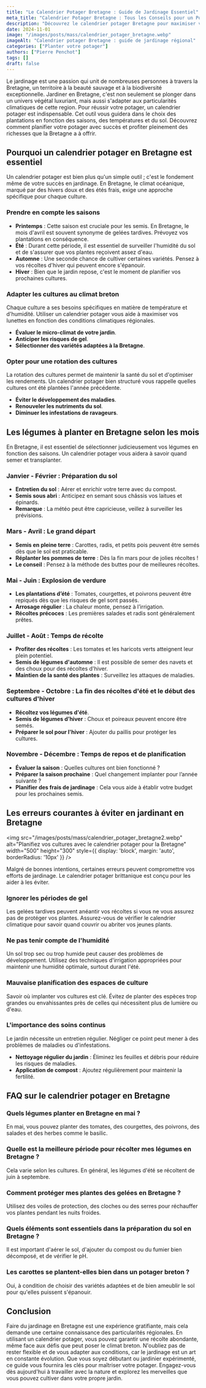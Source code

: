 ```yaml
---
title: "Le Calendrier Potager Bretagne : Guide de Jardinage Essentiel"
meta_title: "Calendrier Potager Bretagne : Tous les Conseils pour un Potager Réussi"
description: "Découvrez le calendrier potager Bretagne pour maximiser vos récoltes grâce à des conseils adaptés à la région."
date: 2024-11-01
image: "/images/posts/mass/calendrier_potager_bretagne.webp"
imageAlt: "Calendrier potager Bretagne : guide de jardinage régional"
categories: ["Planter votre potager"]
authors: ["Pierre Penchot"]
tags: []
draft: false
---
```


Le jardinage est une passion qui unit de nombreuses personnes à travers la Bretagne, un territoire à la beauté sauvage et à la biodiversité exceptionnelle. Jardiner en Bretagne, c'est non seulement se plonger dans un univers végétal luxuriant, mais aussi s'adapter aux particularités climatiques de cette region. Pour réussir votre potager, un calendrier potager est indispensable. Cet outil vous guidera dans le choix des plantations en fonction des saisons, des températures et du sol. Découvrez comment planifier votre potager avec succès et profiter pleinement des richesses que la Bretagne a à offrir.

## Pourquoi un calendrier potager en Bretagne est essentiel

Un calendrier potager est bien plus qu'un simple outil ; c'est le fondement même de votre succès en jardinage. En Bretagne, le climat océanique, marqué par des hivers doux et des étés frais, exige une approche spécifique pour chaque culture.

### Prendre en compte les saisons

- **Printemps** : Cette saison est cruciale pour les semis. En Bretagne, le mois d'avril est souvent synonyme de gelées tardives. Prévoyez vos plantations en conséquence.
- **Été** : Durant cette période, il est essentiel de surveiller l'humidité du sol et de s'assurer que vos plantes reçoivent assez d'eau.
- **Automne** : Une seconde chance de cultiver certaines variétés. Pensez à vos récoltes d'hiver qui peuvent encore s'épanouir.
- **Hiver** : Bien que le jardin repose, c'est le moment de planifier vos prochaines cultures.

### Adapter les cultures au climat breton

Chaque culture a ses besoins spécifiques en matière de température et d'humidité. Utiliser un calendrier potager vous aide à maximiser vos lunettes en fonction des conditions climatiques régionales.

- **Évaluer le micro-climat de votre jardin**.
- **Anticiper les risques de gel**.
- **Sélectionner des variétés adaptées à la Bretagne**.

### Opter pour une rotation des cultures

La rotation des cultures permet de maintenir la santé du sol et d'optimiser les rendements. Un calendrier potager bien structuré vous rappelle quelles cultures ont été plantées l'année précédente.

- **Éviter le développement des maladies**.
- **Renouveler les nutriments du sol**.
- **Diminuer les infestations de ravageurs**.

## Les légumes à planter en Bretagne selon les mois

En Bretagne, il est essentiel de sélectionner judicieusement vos légumes en fonction des saisons. Un calendrier potager vous aidera à savoir quand semer et transplanter.

### Janvier - Février : Préparation du sol

- **Entretien du sol** : Aérer et enrichir votre terre avec du compost.
- **Semis sous abri** : Anticipez en semant sous châssis vos laitues et épinards.
- **Remarque** : La météo peut être capricieuse, veillez à surveiller les prévisions.

### Mars - Avril : Le grand départ

- **Semis en pleine terre** : Carottes, radis, et petits pois peuvent être semés dès que le sol est praticable.
- **Réplanter les pommes de terre** : Dès la fin mars pour de jolies récoltes !
- **Le conseil** : Pensez à la méthode des buttes pour de meilleures récoltes.

### Mai - Juin : Explosion de verdure

- **Les plantations d’été** : Tomates, courgettes, et poivrons peuvent être repiqués dès que les risques de gel sont passés.
- **Arrosage régulier** : La chaleur monte, pensez à l’irrigation.
- **Récoltes précoces** : Les premières salades et radis sont généralement prêtes.

### Juillet - Août : Temps de récolte

- **Profiter des récoltes** : Les tomates et les haricots verts atteignent leur plein potentiel.
- **Semis de légumes d'automne** : Il est possible de semer des navets et des choux pour des récoltes d'hiver.
- **Maintien de la santé des plantes** : Surveillez les attaques de maladies.

### Septembre - Octobre : La fin des récoltes d'été et le début des cultures d'hiver

- **Récoltez vos légumes d'été**.
- **Semis de légumes d’hiver** : Choux et poireaux peuvent encore être semés.
- **Préparer le sol pour l'hiver** : Ajouter du paillis pour protéger les cultures.

### Novembre - Décembre : Temps de repos et de planification

- **Évaluer la saison** : Quelles cultures ont bien fonctionné ?
- **Préparer la saison prochaine** : Quel changement implanter pour l’année suivante ?
- **Planifier des frais de jardinage** : Cela vous aide à établir votre budget pour les prochaines semis.

## Les erreurs courantes à éviter en jardinant en Bretagne

<img src="/images/posts/mass/calendrier_potager_bretagne2.webp" alt="Planifiez vos cultures avec le calendrier potager pour la Bretagne" width="500" height="300" style={{ display: 'block', margin: 'auto', borderRadius: '10px' }} /> 

Malgré de bonnes intentions, certaines erreurs peuvent compromettre vos efforts de jardinage. Le calendrier potager brittanique est conçu pour les aider à les éviter.

### Ignorer les périodes de gel

Les gelées tardives peuvent anéantir vos récoltes si vous ne vous assurez pas de protéger vos plantes. Assurez-vous de vérifier le calendrier climatique pour savoir quand couvrir ou abriter vos jeunes plants.

### Ne pas tenir compte de l'humidité

Un sol trop sec ou trop humide peut causer des problèmes de développement. Utilisez des techniques d'irrigation appropriées pour maintenir une humidité optimale, surtout durant l'été.

### Mauvaise planification des espaces de culture

Savoir où implanter vos cultures est clé. Évitez de planter des espèces trop grandes ou envahissantes près de celles qui nécessitent plus de lumière ou d'eau.

### L'importance des soins continus

Le jardin nécessite un entretien régulier. Négliger ce point peut mener à des problèmes de maladies ou d'infestations.

- **Nettoyage régulier du jardin** : Éliminez les feuilles et débris pour réduire les risques de maladies.
- **Application de compost** : Ajoutez régulièrement pour maintenir la fertilité.
    
## FAQ sur le calendrier potager en Bretagne

### Quels légumes planter en Bretagne en mai ?

En mai, vous pouvez planter des tomates, des courgettes, des poivrons, des salades et des herbes comme le basilic.

### Quelle est la meilleure période pour récolter mes légumes en Bretagne ?

Cela varie selon les cultures. En général, les légumes d'été se récoltent de juin à septembre.

### Comment protéger mes plantes des gelées en Bretagne ?

Utilisez des voiles de protection, des cloches ou des serres pour réchauffer vos plantes pendant les nuits froides.

### Quels éléments sont essentiels dans la préparation du sol en Bretagne ?

Il est important d'aérer le sol, d'ajouter du compost ou du fumier bien décomposé, et de vérifier le pH.

### Les carottes se plantent-elles bien dans un potager breton ?

Oui, à condition de choisir des variétés adaptées et de bien ameublir le sol pour qu'elles puissent s'épanouir.

## Conclusion

Faire du jardinage en Bretagne est une expérience gratifiante, mais cela demande une certaine connaissance des particularités régionales. En utilisant un calendrier potager, vous pouvez garantir une récolte abondante, même face aux défis que peut poser le climat breton. N'oubliez pas de rester flexible et de vous adapter aux conditions, car le jardinage est un art en constante évolution. Que vous soyez débutant ou jardinier expérimenté, ce guide vous fournira les clés pour maîtriser votre potager. Engagez-vous dès aujourd'hui à travailler avec la nature et explorez les merveilles que vous pouvez cultiver dans votre propre jardin.